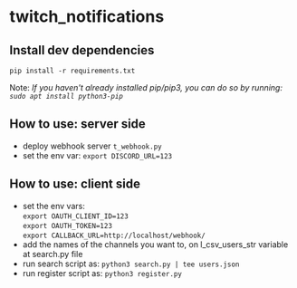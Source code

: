 # twitch_notifications  

## Install dev dependencies   
`pip install -r requirements.txt`   
   
Note: *If you haven't already installed pip/pip3, you can do so by running: `sudo apt install python3-pip`*   

##  How to use: server side  
- deploy webhook server `t_webhook.py`  
- set the env var: `export DISCORD_URL=123`  

## How to use: client side  
- set the env vars:  
`export OAUTH_CLIENT_ID=123`  
`export OAUTH_TOKEN=123`  
`export CALLBACK_URL=http://localhost/webhook/`  
- add the names of the channels you want to, on l_csv_users_str variable at search.py file  
- run search script as: `python3 search.py | tee users.json`  
- run register script as: `python3 register.py`  